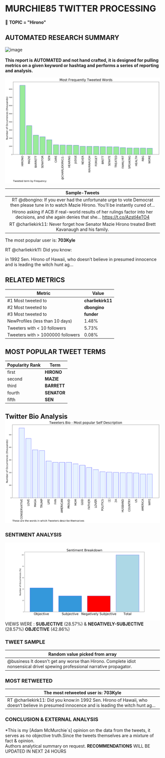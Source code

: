# MURCHIE85 TWITTER PROCESSING 
&#x1F34E; **TOPIC = "Hirono"**

## AUTOMATED RESEARCH SUMMARY

![image](https://marketingplatform.google.com/about/static/images/gmp/analytics-smb-benefit.jpg)
<br></br>
<b> This report is AUTOMATED and not hand crafted, it is designed for pulling metrics on a given keyword or hashtag and performs a series of reporting and analysis.</b>



![image](TWEETS.png)



|                **Sample-Tweets**        |
| :-------------: |
| RT @dbongino: If you ever had the unfortunate urge to vote Democrat then please tune in to watch Mazie Hirono. You’ll be instantly cured of… |
| Hirono asking if ACB if real-world results of her rulings factor into her decisions, and she again denies that she… https://t.co/Azstl4eTO4 |
| RT @charliekirk11: Never forget how Senator Mazie Hirono treated Brett Kavanaugh and his family. |

The most popular user is: **703Kyle**
<div class="alert alert-block alert-danger"> RT @charliekirk11: Did you know:

in 1992 Sen. Hirono of Hawaii, who doesn’t believe in presumed innocence and is leading the witch hunt ag…</div>

## RELATED METRICS<br>
| Metric | Value |
| ------------- | ------------- |
| #1 Most tweeted to  | **charliekirk11** |
| #2 Most tweeted to  | **dbongino** |
| #3 Most tweeted to  | **funder** |
| NewProfiles (less than 10 days) | 1.48%  |
| Tweeters with < 10 followers  | 5.73%|
| Tweeters with > 1000000 followers  | 0.08%  |



## MOST POPULAR TWEET TERMS 


| Popularity Rank  | Term |
| ------------- | ------------- |
| first  | **HIRONO**  |
| second  | **MAZIE**  |
| third  | **BARRETT** |
| fourth  | **SENATOR**  |
| fifth  | **SEN**  |


## Twitter Bio Analysis![image](BIO.png)
### SENTIMENT ANALYSIS
![image](sentiment.png)
VIEWS WERE : **SUBJECTIVE**  (28.57%) & **NEGATIVELY-SUBJECTIVE** (28.57%) **OBJECTIVE** (42.86%)

### TWEET SAMPLE 
| Random value picked from array |
| ------------- |
|@business It doesn't get any worse than Hirono. Complete idiot nonsensical drivel spewing professional narrative propagator. |

### MOST RETWEETED 

| The most retweeted user is: **703Kyle**  |
| ------------- |
| RT @charliekirk11: Did you know:in 1992 Sen. Hirono of Hawaii, who doesn’t believe in presumed innocence and is leading the witch hunt ag… |

### CONCLUSION & EXTERNAL ANALYSIS

*This is my [Adam McMurchie`s] opinion on the data from the tweets, it serves as no objective truth.Since the tweets themselves are a mixture of fact & opinion.<br>
Authors analytical summary on request.
**RECOMMENDATIONS** WILL BE UPDATED IN NEXT  24 HOURS <br>